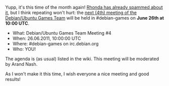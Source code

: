 <html><body><p>Yupp, it's this time of the month again! <a href="http://rhonda.deb.at/blog/debian/games-team-meeting-4.html">Rhonda has already spammed about it</a>, but I think repeating won't hurt: the <a href="http://wiki.debian.org/Games/Meetings/2011-06-26">next (4th) meeting of the Debian/Ubuntu Games Team</a> will be held in #debian-games on <strong>June 26th at 10:00 UTC</strong>.

</p><div>

<ul>

<li>What: Debian/Ubuntu Games Team Meeting #4</li>

<li>When: 26.06.2011, 10:00:00 UTC</li>

<li>Where: #debian-games on irc.deb﻿ian.org</li>

<li>Who: YOU!</li>

</ul>

The agenda is (as usual) listed in the wiki. This meeting will be moderated by Arand Nash.



As I won't make it this time, I wish everyone a nice meeting and good results!</div></body></html>
